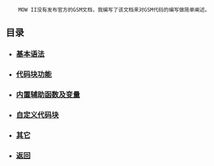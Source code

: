         MOW II没有发布官方的GSM文档，我编写了该文档来对GSM代码的编写做简单阐述。
  
## 目录
* ### [基本语法](basic.md)
* ### [代码块功能](codeBlock.md)
* ### [内置辅助函数及变量](helper.md)
* ### [自定义代码块](custom.md)
* ### [其它](other.md)
* ### [返回](../../README.md)